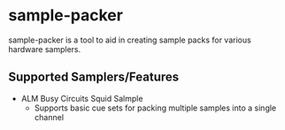 # sample-packer

sample-packer is a tool to aid in creating sample packs for various hardware samplers.

## Supported Samplers/Features
* ALM Busy Circuits Squid Salmple
  * Supports basic cue sets for packing multiple samples into a single channel 